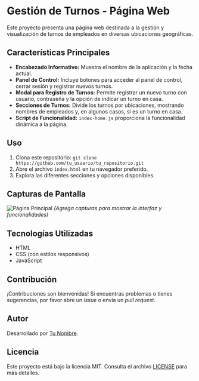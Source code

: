 # Gestión de Turnos - Página Web

Este proyecto presenta una página web destinada a la gestión y visualización de turnos de empleados en diversas ubicaciones geográficas.

## Características Principales

- **Encabezado Informativo:** Muestra el nombre de la aplicación y la fecha actual.
- **Panel de Control:** Incluye botones para acceder al panel de control, cerrar sesión y registrar nuevos turnos.
- **Modal para Registro de Turnos:** Permite registrar un nuevo turno con usuario, contraseña y la opción de indicar un turno en casa.
- **Secciones de Turnos:** Divide los turnos por ubicaciones, mostrando nombres de empleados y, en algunos casos, si es un turno en casa.
- **Script de Funcionalidad:** `index-home.js` proporciona la funcionalidad dinámica a la página.

## Uso

1. Clona este repositorio: `git clone https://github.com/tu_usuario/tu_repositorio.git`
2. Abre el archivo `index.html` en tu navegador preferido.
3. Explora las diferentes secciones y opciones disponibles.

## Capturas de Pantalla

![Página Principal](capturas/pagina_principal.png)
_(Agrega capturas para mostrar la interfaz y funcionalidades)_

## Tecnologías Utilizadas

- HTML
- CSS (con estilos responsivos)
- JavaScript

## Contribución

¡Contribuciones son bienvenidas! Si encuentras problemas o tienes sugerencias, por favor abre un _issue_ o envía un _pull request_.

## Autor

Desarrollado por [Tu Nombre](https://github.com/tu_usuario).

## Licencia

Este proyecto está bajo la licencia MIT. Consulta el archivo [LICENSE](LICENSE) para más detalles.
